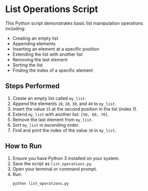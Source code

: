 # List Operations Script

This Python script demonstrates basic list manipulation operations including:
- Creating an empty list
- Appending elements
- Inserting an element at a specific position
- Extending the list with another list
- Removing the last element
- Sorting the list
- Finding the index of a specific element

## Steps Performed
1. Create an empty list called `my_list`.
2. Append the elements `10`, `20`, `30`, and `40` to `my_list`.
3. Insert the value `15` at the second position in the list (index 1).
4. Extend `my_list` with another list: `[50, 60, 70]`.
5. Remove the last element from `my_list`.
6. Sort `my_list` in ascending order.
7. Find and print the index of the value `30` in `my_list`.

## How to Run
1. Ensure you have Python 3 installed on your system.
2. Save the script as `list_operations.py`.
3. Open your terminal or command prompt.
4. Run:
   ```bash
   python list_operations.py
